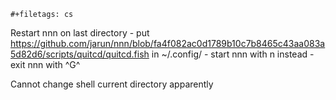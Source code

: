 ```{=org}
#+filetags: cs
```
Restart nnn on last directory - put
<https://github.com/jarun/nnn/blob/fa4f082ac0d1789b10c7b8465c43aa083a5d82d6/scripts/quitcd/quitcd.fish>
in \~/.config/ - start nnn with n instead - exit nnn with ^G^

Cannot change shell current directory apparently

